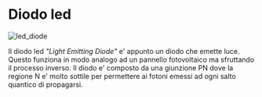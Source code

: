# Diodo led

![led_diode](https://user-images.githubusercontent.com/7195133/230866970-6a8ed43e-7b0a-48d3-a46b-1a91e7171e7c.jpg)  

Il diodo led *"Light Emitting Diode"* e' appunto un diodo che emette luce. Questo funziona in modo analogo ad un pannello fotovoltaico ma sfruttando il processo inverso. Il diodo e' composto da una giunzione PN dove la regione N e' molto sottile per permettere ai fotoni emessi ad ogni salto quantico di propagarsi.  

